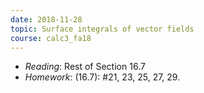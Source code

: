 ```yaml
---
date: 2018-11-28
topic: Surface integrals of vector fields
course: calc3_fa18
---
```



- *Reading*: Rest of Section 16.7
- *Homework*: (16.7): #21, 23, 25, 27, 29.
